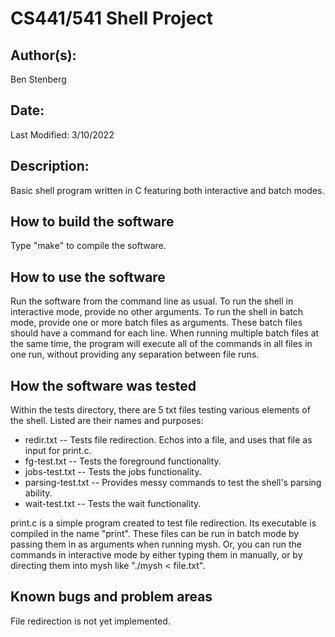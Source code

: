 # CS441/541 Shell Project

## Author(s):

Ben Stenberg


## Date:

Last Modified: 3/10/2022


## Description:

Basic shell program written in C featuring both interactive and batch modes.


## How to build the software

Type "make" to compile the software.


## How to use the software

Run the software from the command line as usual. To run the shell in interactive mode, provide no other arguments.
To run the shell in batch mode, provide one or more batch files as arguments. These batch files should have a command for each line.
When running multiple batch files at the same time, the program will execute all of the commands in all files in one run, without providing
any separation between file runs.


## How the software was tested

Within the tests directory, there are 5 txt files testing various elements of the shell. Listed are their names and purposes:
- redir.txt -- Tests file redirection. Echos into a file, and uses that file as input for print.c.
- fg-test.txt -- Tests the foreground functionality.
- jobs-test.txt -- Tests the jobs functionality.
- parsing-test.txt -- Provides messy commands to test the shell's parsing ability.
- wait-test.txt -- Tests the wait functionality.

print.c is a simple program created to test file redirection. Its executable is compiled in the name "print".
These files can be run in batch mode by passing them in as arguments when running mysh. Or, you can run the commands in interactive
mode by either typing them in manually, or by directing them into mysh like "./mysh < file.txt".


## Known bugs and problem areas

File redirection is not yet implemented.

